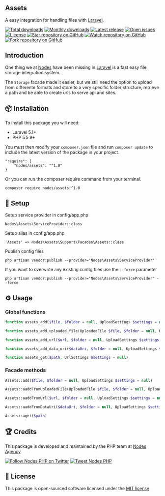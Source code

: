## Assets

A easy integration for handling files with [Laravel](http://laravel.com/docs).

[![Total downloads](https://img.shields.io/packagist/dt/nodes/assets.svg)](https://packagist.org/packages/nodes/assets)
[![Monthly downloads](https://img.shields.io/packagist/dm/nodes/assets.svg)](https://packagist.org/packages/nodes/assets)
[![Latest release](https://img.shields.io/packagist/v/nodes/assets.svg)](https://packagist.org/packages/nodes/assets)
[![Open issues](https://img.shields.io/github/issues/nodes-php/assets.svg)](https://github.com/nodes-php/assets/issues)
[![License](https://img.shields.io/packagist/l/nodes/assets.svg)](https://packagist.org/packages/nodes/assets)
[![Star repository on GitHub](https://img.shields.io/github/stars/nodes-php/assets.svg?style=social&label=Star)](https://github.com/nodes-php/assets/stargazers)
[![Watch repository on GitHub](https://img.shields.io/github/watchers/nodes-php/assets.svg?style=social&label=Watch)](https://github.com/nodes-php/assets/watchers)
[![Fork repository on GitHub](https://img.shields.io/github/forks/nodes-php/assets.svg?style=social&label=Fork)](https://github.com/nodes-php/assets/network)

## Introduction

One thing we at [Nodes](http://nodesagency.com) have been missing in [Laravel](http://laravel.com/docs) is a fast easy file storage integration system.

The `Storage` facade made it easier, but we still need the option to upload from differente formats and store to a very specific folder structure, retrieve a path and be able to create urls to serve api and sites.

## 📦 Installation

To install this package you will need:

* Laravel 5.1+
* PHP 5.5.9+

You must then modify your `composer.json` file and run `composer update` to include the latest version of the package in your project.

```
"require": {
    "nodes/assets": "^1.0"
}
```

Or you can run the composer require command from your terminal.

```
composer require nodes/assets:^1.0
```

## 🔧 Setup

Setup service provider in config/app.php

```
Nodes\Assets\ServiceProvider::class
```

Setup alias in config/app.php

```
'Assets' => Nodes\Assets\Support\Facades\Assets::class
```

Publish config files

```
php artisan vendor:publish --provider="Nodes\Assets\ServiceProvider"
```

If you want to overwrite any existing config files use the `--force` parameter

```
php artisan vendor:publish --provider="Nodes\Assets\ServiceProvider" --force
```

## ⚙ Usage

### Global functions

```php
function assets_add($file, $folder = null, UploadSettings $settings = null)
```

```php
function assets_add_uploaded_file(UploadedFile $file, $folder = null, UploadSettings $settings = null)
```

```php
function assets_add_url($url, $folder = null, UploadSettings $settings = null)
```

```php
function assets_add_data_uri($dataUri, $folder = null, UploadSettings $settings = null)
```

```php
function assets_get($path, UrlSettings $settings = null)
```

### Facade methods

```php
Assets::add($file, $folder = null, UploadSettings $settings = null)
```

```php
Assets::aaddFromUploadedFile(UploadedFile $file, $folder = null, UploadSettings $settings = null)
```

```php
Assets::aaddFromUrl($url, $folder = null, UploadSettings $settings = null)
```

```php
Assets::aaddFromDataUri($dataUri, $folder = null, UploadSettings $settings = null)
```

```php
Assets::aget($path)
```

## 🏆 Credits

This package is developed and maintained by the PHP team at [Nodes Agency](http://nodesagency.com)

[![Follow Nodes PHP on Twitter](https://img.shields.io/twitter/follow/nodesphp.svg?style=social)](https://twitter.com/nodesphp) [![Tweet Nodes PHP](https://img.shields.io/twitter/url/http/nodesphp.svg?style=social)](https://twitter.com/nodesphp)

## 📄 License

This package is open-sourced software licensed under the [MIT license](http://opensource.org/licenses/MIT)



